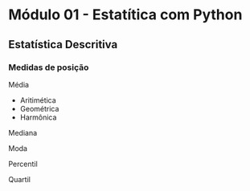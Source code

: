 # Módulo 01 - Estatítica com Python

## Estatística Descritiva

### Medidas de posição

Média 
  * Aritimética
  * Geométrica
  * Harmônica

Mediana

Moda

Percentil

Quartil
